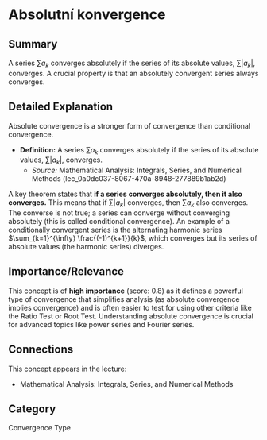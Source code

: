 # Absolutní konvergence

## Summary
A series $\sum a_k$ converges absolutely if the series of its absolute values, $\sum |a_k|$, converges. A crucial property is that an absolutely convergent series always converges.

## Detailed Explanation
Absolute convergence is a stronger form of convergence than conditional convergence.
*   **Definition:** A series $\sum a_k$ converges absolutely if the series of its absolute values, $\sum |a_k|$, converges.
    *   *Source:* Mathematical Analysis: Integrals, Series, and Numerical Methods (lec_0a0dc037-8067-470a-8948-277889b1ab2d)

A key theorem states that **if a series converges absolutely, then it also converges.** This means that if $\sum |a_k|$ converges, then $\sum a_k$ also converges. The converse is not true; a series can converge without converging absolutely (this is called conditional convergence). An example of a conditionally convergent series is the alternating harmonic series $\sum_{k=1}^{\infty} \frac{(-1)^{k+1}}{k}$, which converges but its series of absolute values (the harmonic series) diverges.

## Importance/Relevance
This concept is of **high importance** (score: 0.8) as it defines a powerful type of convergence that simplifies analysis (as absolute convergence implies convergence) and is often easier to test for using other criteria like the Ratio Test or Root Test. Understanding absolute convergence is crucial for advanced topics like power series and Fourier series.

## Connections
This concept appears in the lecture:
*   Mathematical Analysis: Integrals, Series, and Numerical Methods

## Category
Convergence Type